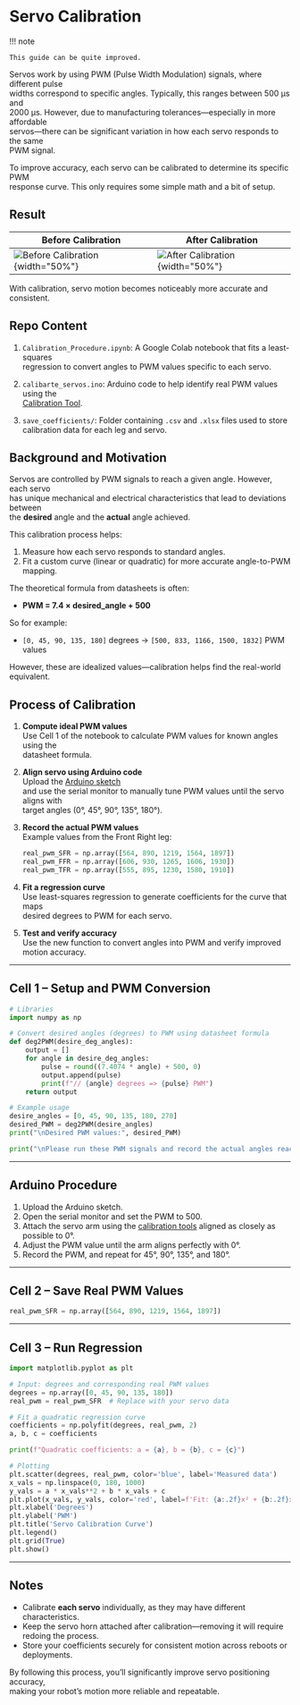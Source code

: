 # Servo Calibration

!!! note

    This guide can be quite improved.

Servos work by using PWM (Pulse Width Modulation) signals, where different pulse  
widths correspond to specific angles. Typically, this ranges between 500 µs and  
2000 µs. However, due to manufacturing tolerances—especially in more affordable  
servos—there can be significant variation in how each servo responds to the same  
PWM signal.

To improve accuracy, each servo can be calibrated to determine its specific PWM  
response curve. This only requires some simple math and a bit of setup.

## Result

| Before Calibration                                                        | After Calibration                                                       |
| ------------------------------------------------------------------------- | ----------------------------------------------------------------------- |
| ![Before Calibration](../assets/gifs/before_calibration.gif){width="50%"} | ![After Calibration](../assets/gifs/after_calibration.gif){width="50%"} |

With calibration, servo motion becomes noticeably more accurate and consistent.

## Repo Content

1. `Calibration_Procedure.ipynb`: A Google Colab notebook that fits a least-squares  
   regression to convert angles to PWM values specific to each servo.

2. `calibarte_servos.ino`: Arduino code to help identify real PWM values using the  
   [Calibration Tool](https://github.com/IERoboticsAILab/botzo/tree/main/CAD_files/designs/servo_calibration_tools).

3. `save_coefficients/`: Folder containing `.csv` and `.xlsx` files used to store  
   calibration data for each leg and servo.

## Background and Motivation

Servos are controlled by PWM signals to reach a given angle. However, each servo  
has unique mechanical and electrical characteristics that lead to deviations between  
the **desired** angle and the **actual** angle achieved.

This calibration process helps:

1. Measure how each servo responds to standard angles.
2. Fit a custom curve (linear or quadratic) for more accurate angle-to-PWM mapping.

The theoretical formula from datasheets is often:

- **PWM = 7.4 × desired_angle + 500**

So for example:

- `[0, 45, 90, 135, 180]` degrees → `[500, 833, 1166, 1500, 1832]` PWM values

However, these are idealized values—calibration helps find the real-world equivalent.

## Process of Calibration

1. **Compute ideal PWM values**  
   Use Cell 1 of the notebook to calculate PWM values for known angles using the  
   datasheet formula.

2. **Align servo using Arduino code**  
   Upload the [Arduino sketch](https://github.com/IERoboticsAILab/botzo/blob/main/control/inverse_kinematics/servo_calibration/calibarte_servos.ino)  
   and use the serial monitor to manually tune PWM values until the servo aligns with  
   target angles (0°, 45°, 90°, 135°, 180°).

3. **Record the actual PWM values**  
   Example values from the Front Right leg:

   ```python
   real_pwm_SFR = np.array([564, 890, 1219, 1564, 1897])
   real_pwm_FFR = np.array([606, 930, 1265, 1606, 1930])
   real_pwm_TFR = np.array([555, 895, 1230, 1580, 1910])
   ```

4. **Fit a regression curve**  
   Use least-squares regression to generate coefficients for the curve that maps  
   desired degrees to PWM for each servo.

5. **Test and verify accuracy**  
   Use the new function to convert angles into PWM and verify improved motion accuracy.

---

## Cell 1 – Setup and PWM Conversion

```python
# Libraries
import numpy as np

# Convert desired angles (degrees) to PWM using datasheet formula
def deg2PWM(desire_deg_angles):
    output = []
    for angle in desire_deg_angles:
        pulse = round((7.4074 * angle) + 500, 0)
        output.append(pulse)
        print(f"// {angle} degrees => {pulse} PWM")
    return output

# Example usage
desire_angles = [0, 45, 90, 135, 180, 270]
desired_PWM = deg2PWM(desire_angles)
print("\nDesired PWM values:", desired_PWM)

print("\nPlease run these PWM signals and record the actual angles reached.")
```

---

## Arduino Procedure

1. Upload the Arduino sketch.
2. Open the serial monitor and set the PWM to 500.
3. Attach the servo arm using the [calibration tools](https://github.com/IERoboticsAILab/botzo/tree/main/CAD_files/designs/servo_calibration_tools) aligned as closely as possible to 0°.
4. Adjust the PWM value until the arm aligns perfectly with 0°.
5. Record the PWM, and repeat for 45°, 90°, 135°, and 180°.

---

## Cell 2 – Save Real PWM Values

```python
real_pwm_SFR = np.array([564, 890, 1219, 1564, 1897])
```

---

## Cell 3 – Run Regression

```python
import matplotlib.pyplot as plt

# Input: degrees and corresponding real PWM values
degrees = np.array([0, 45, 90, 135, 180])
real_pwm = real_pwm_SFR  # Replace with your servo data

# Fit a quadratic regression curve
coefficients = np.polyfit(degrees, real_pwm, 2)
a, b, c = coefficients

print(f"Quadratic coefficients: a = {a}, b = {b}, c = {c}")

# Plotting
plt.scatter(degrees, real_pwm, color='blue', label='Measured data')
x_vals = np.linspace(0, 180, 1000)
y_vals = a * x_vals**2 + b * x_vals + c
plt.plot(x_vals, y_vals, color='red', label=f'Fit: {a:.2f}x² + {b:.2f}x + {c:.2f}')
plt.xlabel('Degrees')
plt.ylabel('PWM')
plt.title('Servo Calibration Curve')
plt.legend()
plt.grid(True)
plt.show()
```

---

## Notes

- Calibrate **each servo** individually, as they may have different characteristics.
- Keep the servo horn attached after calibration—removing it will require redoing the process.
- Store your coefficients securely for consistent motion across reboots or deployments.

By following this process, you’ll significantly improve servo positioning accuracy,  
making your robot’s motion more reliable and repeatable.
